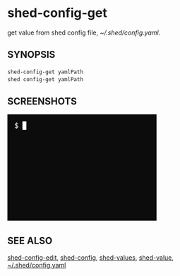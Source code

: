 # shed-config-get

get value from shed config file, _~/.shed/config.yaml_.

## SYNOPSIS

```bash
shed-config-get yamlPath
shed config-get yamlPath
```

## SCREENSHOTS

![shed-config-get](shed-config-get.gif "shed-config-get")

## SEE ALSO

[shed-config-edit](shed-config-edit.md), [shed-config](shed-config.md), [shed-values](shed-values.md), [shed-value](shed-value.md), [~/.shed/config.yaml](file-shed-config.yaml.md)
